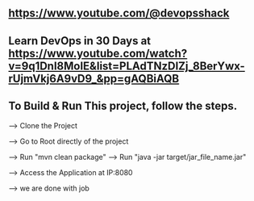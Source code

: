 ## https://www.youtube.com/@devopsshack
## Learn DevOps in 30 Days at https://www.youtube.com/watch?v=9q1DnI8MoIE&list=PLAdTNzDIZj_8BerYwx-rUjmVkj6A9vD9_&pp=gAQBiAQB
## To Build & Run This project, follow the steps.

--> Clone the Project

--> Go to Root directly of the project

--> Run "mvn clean package"
--> Run "java -jar target/jar_file_name.jar"

--> Access the Application at IP:8080

--> we are done with job
